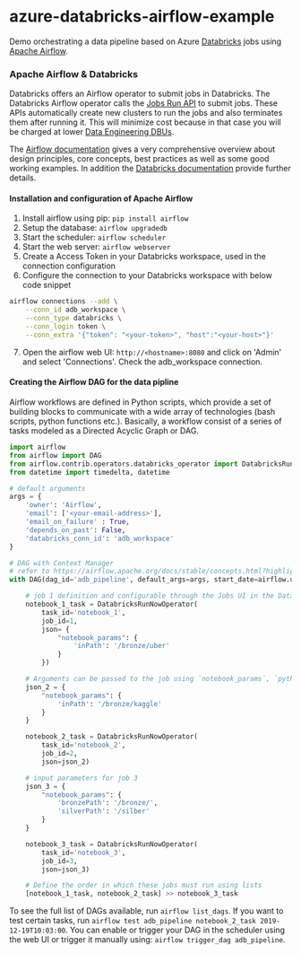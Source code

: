 # azure-databricks-airflow-example
Demo orchestrating a data pipeline based on Azure [Databricks](https://databricks.com/) jobs using [Apache Airflow](https://airflow.apache.org/).

### Apache Airflow & Databricks

Databricks offers an Airflow operator to submit jobs in Databricks. The Databricks Airflow operator calls the [Jobs Run API](https://docs.databricks.com/dev-tools/api/latest/jobs.html#jobsjobsservicerunnow) to submit jobs. These APIs automatically create new clusters to run the jobs and also terminates them after running it. This will minimize cost because in that case you will be charged at lower [Data Engineering DBUs](https://azure.microsoft.com/en-us/pricing/details/databricks/).

The [Airflow documentation](https://airflow.apache.org/docs/stable/) gives a very comprehensive overview about design principles, core concepts, best practices as well as some good working examples. In addition the [Databricks documentation](https://docs.databricks.com/dev-tools/data-pipelines.html#apache-airflow) provide further details.

#### Installation and configuration of Apache Airflow
1. Install airflow using pip: `pip install airflow`
2. Setup the database: `airflow upgradedb`
3. Start the scheduler: `airflow scheduler`
4. Start the web server: `airflow webserver`
5. Create a Access Token in your Databricks workspace, used in the connection configuration
6. Configure the connection to your Databricks workspace with below code snippet

```bash
airflow connections --add \
	--conn_id adb_workspace \
	--conn_type databricks \
	--conn_login token \
	--conn_extra '{"token": "<your-token>", "host":"<your-host>"}'
```

7. Open the airflow web UI: `http://<hostname>:8080` and click on 'Admin' and select 'Connections'. Check the adb_workspace connection.

#### Creating the Airflow DAG for the data pipline
Airflow workflows are defined in Python scripts, which provide a set of building blocks to communicate with a wide array of technologies (bash scripts, python functions etc.). Basically, a workflow consist of a series of tasks modeled as a Directed Acyclic Graph or DAG.

```python
import airflow
from airflow import DAG
from airflow.contrib.operators.databricks_operator import DatabricksRunNowOperator
from datetime import timedelta, datetime

# default arguments
args = {
    'owner': 'Airflow',
    'email': ['<your-email-address>'],
    'email_on_failure' : True,
    'depends_on_past': False,
    'databricks_conn_id': 'adb_workspace'
}

# DAG with Context Manager
# refer to https://airflow.apache.org/docs/stable/concepts.html?highlight=connection#context-manager
with DAG(dag_id='adb_pipeline', default_args=args, start_date=airflow.utils.dates.days_ago(1), schedule_interval='4 30 * * *') as dag:

	# job 1 definition and configurable through the Jobs UI in the Databricks workspace
	notebook_1_task = DatabricksRunNowOperator(
		task_id='notebook_1',
		job_id=1, 
		json= {
			"notebook_params": {
				'inPath': '/bronze/uber'
			}	
		})

	# Arguments can be passed to the job using `notebook_params`, `python_params` or `spark_submit_params`
	json_2 = {
		"notebook_params": {
			'inPath': '/bronze/kaggle'
		}
	}

	notebook_2_task = DatabricksRunNowOperator(
		task_id='notebook_2',
		job_id=2, 
		json=json_2)

	# input parameters for job 3
	json_3 = {
		"notebook_params": {
			'bronzePath': '/bronze/',
			'silverPath': '/silber'
		}
	}

	notebook_3_task = DatabricksRunNowOperator(
		task_id='notebook_3',
		job_id=3, 
		json=json_3)

	# Define the order in which these jobs must run using lists
	[notebook_1_task, notebook_2_task] >> notebook_3_task

```

To see the full list of DAGs available, run `airflow list_dags`.
If you want to test certain tasks, run `airflow test adb_pipeline notebook_2_task 2019-12-19T10:03:00`.
You can enable or trigger your DAG in the scheduler using the web UI or trigger it manually using: `airflow trigger_dag adb_pipeline`.